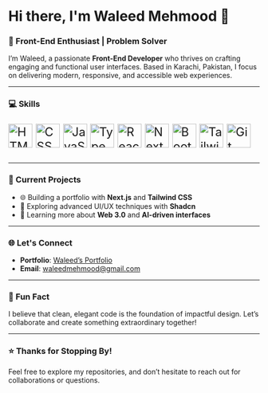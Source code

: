 # Hi there, I'm Waleed Mehmood 👋  

### 🚀 Front-End Enthusiast | Problem Solver  

I’m Waleed, a passionate **Front-End Developer** who thrives on crafting engaging and functional user interfaces. Based in Karachi, Pakistan, I focus on delivering modern, responsive, and accessible web experiences.  



---

### 💻 Skills  

<p  style="font-size: 24px;">
  <img src="https://img.shields.io/badge/HTML5-E34F26?style=for-the-badge&logo=html5&logoColor=white" alt="HTML5" width="48" height="48" />
  <img src="https://img.shields.io/badge/CSS3-1572B6?style=for-the-badge&logo=css3&logoColor=white" alt="CSS3" width="48" height="48" />
  <img src="https://img.shields.io/badge/JavaScript-F7DF1E?style=for-the-badge&logo=javascript&logoColor=black" alt="JavaScript" width="48" height="48" />
  <img src="https://img.shields.io/badge/TypeScript-3178C6?style=for-the-badge&logo=typescript&logoColor=white" alt="TypeScript" width="48" height="48" />
  <img src="https://img.shields.io/badge/React-61DAFB?style=for-the-badge&logo=react&logoColor=black" alt="React" width="48" height="48" />
  <img src="https://img.shields.io/badge/Next.js-000000?style=for-the-badge&logo=next.js&logoColor=white" alt="Next.js" width="48" height="48" />
  <img src="https://img.shields.io/badge/Bootstrap-7952B3?style=for-the-badge&logo=bootstrap&logoColor=white" alt="Bootstrap" width="48" height="48" />
  <img src="https://img.shields.io/badge/Tailwind%20CSS-06B6D4?style=for-the-badge&logo=tailwind-css&logoColor=white" alt="Tailwind CSS" width="48" height="48" />
  <img src="https://img.shields.io/badge/Git-F05032?style=for-the-badge&logo=git&logoColor=white" alt="Git" width="48" height="48" />
</p>


---

### 🔧 Current Projects  

- 🌐 Building a portfolio with **Next.js** and **Tailwind CSS**  
- 🚀 Exploring advanced UI/UX techniques with **Shadcn**  
- 🌱 Learning more about **Web 3.0** and **AI-driven interfaces**  

---

### 🌐 Let's Connect  

- **Portfolio**: [Waleed’s Portfolio](portfolio-2-wlh7.vercel.app)  
- **Email**: [waleedmehmood@gmail.com](mailto:waleedbinmehmood806@gmail.com)  

---

### 🎯 Fun Fact  

I believe that clean, elegant code is the foundation of impactful design. Let’s collaborate and create something extraordinary together!  

---

### ⭐ Thanks for Stopping By!  

Feel free to explore my repositories, and don’t hesitate to reach out for collaborations or questions.
